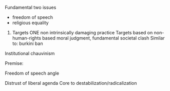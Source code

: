 Fundamental two issues
- freedom of speech
- religious equality

1. Targets ONE non intrinsically damaging practice
Targets based on non-human-rights based moral judgment, fundamental societal clash
Similar to: burkini ban

Institutional chauvinism

Premise: 

Freedom of speech angle

Distrust of liberal agenda
Core to destabilization/radicalization

